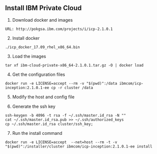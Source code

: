 ## Install IBM Private Cloud

1. Download docker and images
  ```
  URL: http://pokgsa.ibm.com/projects/i/icp-2.1.0.1
  ```
2. Install docker
  ```
  ./icp_docker_17.09_rhel_x86_64.bin
  ```
3. Load the images
  ```
  tar xf ibm-cloud-private-x86_64-2.1.0.1.tar.gz -O | docker load
  ```

4. Get the configuration files
  ```
  docker run -e LICENSE=accept --rm -v "$(pwd)":/data ibmcom/icp-inception:2.1.0.1-ee cp -r cluster /data
  ```
5. Modify the host and config file

6. Generate the ssh key
  ```
  ssh-keygen -b 4096 -t rsa -f ~/.ssh/master.id_rsa -N ""
  cat ~/.ssh/master.id_rsa.pub >> ~/.ssh/authorized_keys
  cp ~/.ssh/master.id_rsa cluster/ssh_key;
  ```
  
7. Run the install command
  ```
  docker run -e LICENSE=accept  --net=host --rm -t -v "$(pwd)":/installer/cluster ibmcom/icp-inception:2.1.0.1-ee install
  ```
